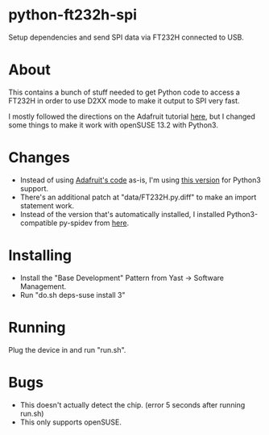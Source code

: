 # python-ft232h-spi
Setup dependencies and send SPI data via FT232H connected to USB.


About
=====
This contains a bunch of stuff needed to get Python code to access a FT232H in order to use D2XX mode to make it output to SPI very fast.

I mostly followed the directions on the Adafruit tutorial [here](https://learn.adafruit.com/adafruit-ft232h-breakout/overview), but I changed some things to make it work with openSUSE 13.2 with Python3.


Changes
=======
* Instead of using [Adafruit's code](https://github.com/adafruit/Adafruit_Python_GPIO) as-is, I'm using [this version](https://github.com/matthw/Adafruit_Python_GPIO) for Python3 support.
* There's an additional patch at "data/FT232H.py.diff" to make an import statement work.
* Instead of the version that's automatically installed, I installed Python3-compatible py-spidev from [here](https://github.com/doceme/py-spidev).


Installing
==========
* Install the "Base Development" Pattern from Yast -> Software Management.
* Run "do.sh deps-suse install 3"


Running
=======
Plug the device in and run "run.sh".


Bugs
====
* This doesn't actually detect the chip. (error 5 seconds after running run.sh)
* This only supports openSUSE.

